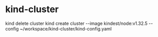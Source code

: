 # kind-cluster

kind delete cluster
kind create cluster --image kindest/node:v1.32.5 --config ~/workspace/kind-cluster/kind-config.yaml